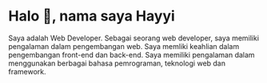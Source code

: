# Halo 👋, nama saya Hayyi

Saya adalah Web Developer. Sebagai seorang web developer, saya memiliki pengalaman dalam pengembangan web. Saya memliki keahlian dalam pengembangan front-end dan back-end. Saya memiliki pengalaman dalam menggunakan berbagai bahasa pemrograman, teknologi web dan framework.

